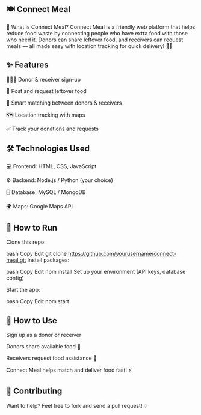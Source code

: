 ## 🍽️ Connect Meal
🌟 What is Connect Meal?
Connect Meal is a friendly web platform that helps reduce food waste by connecting people who have extra food with those who need it. Donors can share leftover food, and receivers can request meals — all made easy with location tracking for quick delivery! 🚚📍

## ✨ Features
🧑‍🤝‍🧑 Donor & receiver sign-up

🍲 Post and request leftover food

🔄 Smart matching between donors & receivers

🗺️ Location tracking with maps

✅ Track your donations and requests

## 🛠️ Technologies Used
💻 Frontend: HTML, CSS, JavaScript

⚙️ Backend: Node.js / Python (your choice)

🗄️ Database: MySQL / MongoDB

🌍 Maps: Google Maps API

## 🚀 How to Run
Clone this repo:

bash
Copy
Edit
git clone https://github.com/yourusername/connect-meal.git
Install packages:

bash
Copy
Edit
npm install
Set up your environment (API keys, database config)

Start the app:

bash
Copy
Edit
npm start
## 🙌 How to Use
Sign up as a donor or receiver

Donors share available food 🍛

Receivers request food assistance 🙏

Connect Meal helps match and deliver food fast! ⚡

## 🤝 Contributing
Want to help? Feel free to fork and send a pull request! 💡

